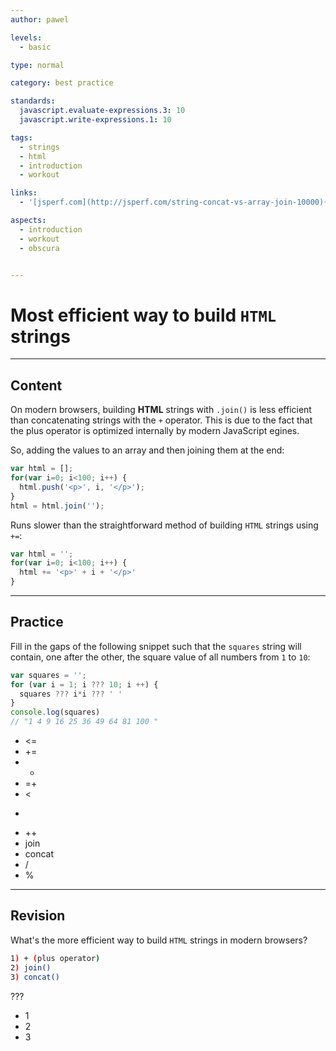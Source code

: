 ```yaml
---
author: pawel

levels:
  - basic

type: normal

category: best practice

standards:
  javascript.evaluate-expressions.3: 10
  javascript.write-expressions.1: 10

tags:
  - strings
  - html
  - introduction
  - workout

links:
  - '[jsperf.com](http://jsperf.com/string-concat-vs-array-join-10000){website}'

aspects:
  - introduction
  - workout
  - obscura


---
```

# Most efficient way to build `HTML` strings

---
## Content

On modern browsers, building **HTML** strings with `.join()` is less efficient than concatenating strings with the `+` operator. This is due to the fact that the plus operator is optimized internally by modern JavaScript egines.

So, adding the values to an array and then joining them at the end:

```javascript
var html = [];
for(var i=0; i<100; i++) {
  html.push('<p>', i, '</p>');
}
html = html.join('');
```

Runs slower than the straightforward method of building `HTML` strings using `+=`:

```javascript
var html = '';
for(var i=0; i<100; i++) {
  html += '<p>' + i + '</p>'
}
```

---
## Practice

Fill in the gaps of the following snippet such that the `squares` string will contain, one after the other, the square value of all numbers from `1` to `10`:

```javascript
var squares = '';
for (var i = 1; i ??? 10; i ++) {
  squares ??? i*i ??? ' '
}
console.log(squares)
// "1 4 9 16 25 36 49 64 81 100 "
```

* <=
* +=
* +
* =+
* <
* >
* ++
* join
* concat
* /
* %

---
## Revision

What's the more efficient way to build `HTML` strings in modern browsers?

```bash
1) + (plus operator)
2) join()
3) concat()
```

???

* 1
* 2
* 3
 
